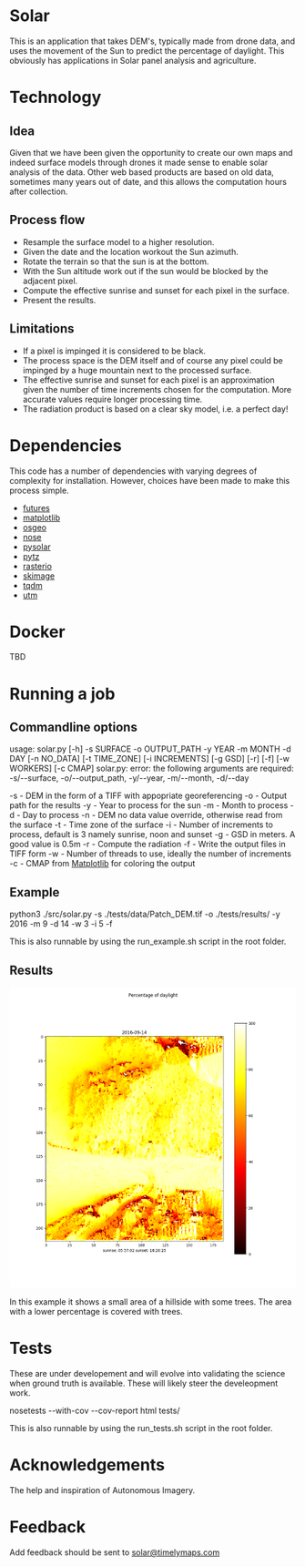 # Solar
This is an application that takes DEM's, typically made from drone data, and uses the movement of the Sun to predict the percentage of daylight. This obviously has applications in Solar panel analysis and agriculture.

# Technology
## Idea
Given that we have been given the opportunity to create our own maps and indeed surface models through drones it made sense to enable solar analysis of the data. Other web based products are based on old data, sometimes many years out of date, and this allows the computation hours after collection.

## Process flow
* Resample the surface model to a higher resolution.
* Given the date and the location workout the Sun azimuth.
* Rotate the terrain so that the sun is at the bottom.
* With the Sun altitude work out if the sun would be blocked by the adjacent pixel.
* Compute the effective sunrise and sunset for each pixel in the surface.
* Present the results.

## Limitations
* If a pixel is impinged it is considered to be black.
* The process space is the DEM itself and of course any pixel could be impinged by a huge mountain next to the processed surface.
* The effective sunrise and sunset for each pixel is an approximation given the number of time increments chosen for the computation. More accurate values require longer processing time.
* The radiation product is based on a clear sky model, i.e. a perfect day!

# Dependencies
This code has a number of dependencies with varying degrees of complexity for installation. However, choices have been made to make this process simple.

* [futures](https://pypi.python.org/pypi/futures)
* [matplotlib](https://matplotlib.org/)
* [osgeo](https://pypi.python.org/pypi/GDAL)
* [nose](http://nose.readthedocs.io/en/latest/)
* [pysolar](https://pypi.python.org/pypi/Pysolar)
* [pytz](https://pypi.python.org/pypi/pytz)
* [rasterio](https://github.com/mapbox/rasterio)
* [skimage](http://scikit-image.org/)
* [tqdm](https://pypi.python.org/pypi/tqdm)
* [utm](https://pypi.python.org/pypi/utm)

# Docker
TBD

# Running a job
## Commandline options
usage: solar.py [-h] -s SURFACE -o OUTPUT_PATH -y YEAR -m MONTH -d DAY
                [-n NO_DATA] [-t TIME_ZONE] [-i INCREMENTS] [-g GSD] [-r] [-f]
                [-w WORKERS] [-c CMAP]
solar.py: error: the following arguments are required: -s/--surface, -o/--output_path, -y/--year, -m/--month, -d/--day

-s - DEM in the form of a TIFF with appopriate georeferencing
-o - Output path for the results
-y - Year to process for the sun
-m - Month to process
-d - Day to process
-n - DEM no data value override, otherwise read from the surface
-t - Time zone of the surface
-i - Number of increments to process, default is 3 namely sunrise, noon and sunset
-g - GSD in meters. A good value is 0.5m
-r - Compute the radiation
-f - Write the output files in TIFF form
-w - Number of threads to use, ideally the number of increments
-c - CMAP from [Matplotlib](https://matplotlib.org/users/colormaps.html) for coloring the output

## Example
python3 ./src/solar.py -s ./tests/data/Patch_DEM.tif -o ./tests/results/ -y 2016 -m 9 -d 14 -w 3 -i 5 -f

This is also runnable by using the run_example.sh script in the root folder.

## Results

![Percent Light](/examples/Patch_DEM_2016-09-14_light_perc.png)

In this example it shows a small area of a hillside with some trees. The area with a lower percentage is covered with trees.

# Tests
These are under developement and will evolve into validating the science when ground truth is available. These will likely steer the develeopment work.

nosetests --with-cov --cov-report html  tests/

This is also runnable by using the run_tests.sh script in the root folder.

# Acknowledgements
The help and inspiration of Autonomous Imagery.

# Feedback

Add feedback should be sent to solar@timelymaps.com
